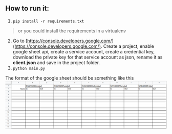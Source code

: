## How to run it:
1. `pip install -r requirements.txt`
 > or you could install the requirements in a virtualenv
2.  Go to [https://console.developers.google.com/](https://console.developers.google.com/). Create a project, enable google sheet api, create a service account, create a credential key, download the private key for that service account as json, rename it as **client.json** and save in the project folder.
3. `python main.py`

The format of the google sheet should be something like this
<img src="images/template.png">